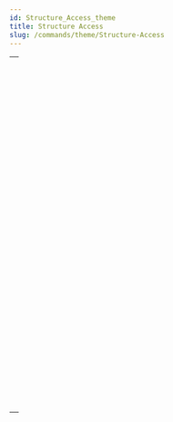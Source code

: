 ```yaml
---
id: Structure_Access_theme
title: Structure Access
slug: /commands/theme/Structure-Access
---
```



||
|---|
|[<!-- INCLUDE #_command_.CREATE INDEX.Syntax -->](../../commands-legacy/create-index.md)<br/>|
|[<!-- INCLUDE #_command_.DELETE INDEX.Syntax -->](../../commands-legacy/delete-index.md)<br/>|
|[<!-- INCLUDE #_command_.EXPORT STRUCTURE.Syntax -->](../../commands-legacy/export-structure.md)<br/>|
|[<!-- INCLUDE #_command_.Field.Syntax -->](../../commands-legacy/field.md)<br/>|
|[<!-- INCLUDE #_command_.Field name.Syntax -->](../../commands-legacy/field-name.md)<br/>|
|[<!-- INCLUDE #_command_.Get external data path.Syntax -->](../../commands-legacy/get-external-data-path.md)<br/>|
|[<!-- INCLUDE #_command_.GET FIELD ENTRY PROPERTIES.Syntax -->](../../commands-legacy/get-field-entry-properties.md)<br/>|
|[<!-- INCLUDE #_command_.GET FIELD PROPERTIES.Syntax -->](../../commands-legacy/get-field-properties.md)<br/>|
|[<!-- INCLUDE #_command_.GET MISSING TABLE NAMES.Syntax -->](../../commands-legacy/get-missing-table-names.md)<br/>|
|[<!-- INCLUDE #_command_.GET RELATION PROPERTIES.Syntax -->](../../commands-legacy/get-relation-properties.md)<br/>|
|[<!-- INCLUDE #_command_.GET TABLE PROPERTIES.Syntax -->](../../commands-legacy/get-table-properties.md)<br/>|
|[<!-- INCLUDE #_command_.IMPORT STRUCTURE.Syntax -->](../../commands-legacy/import-structure.md)<br/>|
|[<!-- INCLUDE #_command_.Is field number valid.Syntax -->](../../commands-legacy/is-field-number-valid.md)<br/>|
|[<!-- INCLUDE #_command_.Is table number valid.Syntax -->](../../commands-legacy/is-table-number-valid.md)<br/>|
|[<!-- INCLUDE #_command_.Last field number.Syntax -->](../../commands-legacy/last-field-number.md)<br/>|
|[<!-- INCLUDE #_command_.Last table number.Syntax -->](../../commands-legacy/last-table-number.md)<br/>|
|[<!-- INCLUDE #_command_.PAUSE INDEXES.Syntax -->](../../commands-legacy/pause-indexes.md)<br/>|
|[<!-- INCLUDE #_command_.REGENERATE MISSING TABLE.Syntax -->](../../commands-legacy/regenerate-missing-table.md)<br/>|
|[<!-- INCLUDE #_command_.RELOAD EXTERNAL DATA.Syntax -->](../../commands-legacy/reload-external-data.md)<br/>|
|[<!-- INCLUDE #_command_.RESUME INDEXES.Syntax -->](../../commands-legacy/resume-indexes.md)<br/>|
|[<!-- INCLUDE #_command_.SET EXTERNAL DATA PATH.Syntax -->](../../commands-legacy/set-external-data-path.md)<br/>|
|[<!-- INCLUDE #_command_.SET INDEX.Syntax -->](../../commands-legacy/set-index.md)<br/>|
|[<!-- INCLUDE #_command_.Table.Syntax -->](../../commands-legacy/table.md)<br/>|
|[<!-- INCLUDE #_command_.Table name.Syntax -->](../../commands-legacy/table-name.md)<br/>|
